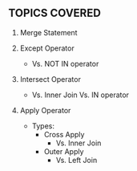 ## TOPICS COVERED

1. Merge Statement

2. Except Operator
    - Vs. NOT IN operator

3. Intersect Operator
    - Vs. Inner Join Vs. IN operator

4. Apply Operator
    - Types:
        - Cross Apply
            - Vs. Inner Join
        - Outer Apply
            - Vs. Left Join
